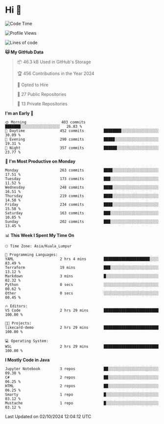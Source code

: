 <h1>Hi 👋</h1>

<!--START_SECTION:waka-->
![Code Time](http://img.shields.io/badge/Code%20Time-741%20hrs%2049%20mins-blue)

![Profile Views](http://img.shields.io/badge/Profile%20Views-0-blue)

![Lines of code](https://img.shields.io/badge/From%20Hello%20World%20I%27ve%20Written-1.2%20million%20lines%20of%20code-blue)

**🐱 My GitHub Data** 

> 📦 46.3 kB Used in GitHub's Storage 
 > 
> 🏆 456 Contributions in the Year 2024
 > 
> 💼 Opted to Hire
 > 
> 📜 27 Public Repositories 
 > 
> 🔑 13 Private Repositories 
 > 
**I'm an Early 🐤** 

```text
🌞 Morning                403 commits         ███████░░░░░░░░░░░░░░░░░░   26.83 % 
🌆 Daytime                452 commits         ████████░░░░░░░░░░░░░░░░░   30.09 % 
🌃 Evening                290 commits         █████░░░░░░░░░░░░░░░░░░░░   19.31 % 
🌙 Night                  357 commits         ██████░░░░░░░░░░░░░░░░░░░   23.77 % 
```
📅 **I'm Most Productive on Monday** 

```text
Monday                   263 commits         ████░░░░░░░░░░░░░░░░░░░░░   17.51 % 
Tuesday                  173 commits         ███░░░░░░░░░░░░░░░░░░░░░░   11.52 % 
Wednesday                248 commits         ████░░░░░░░░░░░░░░░░░░░░░   16.51 % 
Thursday                 219 commits         ████░░░░░░░░░░░░░░░░░░░░░   14.58 % 
Friday                   234 commits         ████░░░░░░░░░░░░░░░░░░░░░   15.58 % 
Saturday                 163 commits         ███░░░░░░░░░░░░░░░░░░░░░░   10.85 % 
Sunday                   202 commits         ███░░░░░░░░░░░░░░░░░░░░░░   13.45 % 
```


📊 **This Week I Spent My Time On** 

```text
🕑︎ Time Zone: Asia/Kuala_Lumpur

💬 Programming Languages: 
YAML                     2 hrs 4 mins        █████████████████████░░░░   83.49 % 
Terraform                19 mins             ███░░░░░░░░░░░░░░░░░░░░░░   13.12 % 
Markdown                 3 mins              █░░░░░░░░░░░░░░░░░░░░░░░░   02.32 % 
Python                   0 secs              ░░░░░░░░░░░░░░░░░░░░░░░░░   00.62 % 
Other                    0 secs              ░░░░░░░░░░░░░░░░░░░░░░░░░   00.45 % 

🔥 Editors: 
VS Code                  2 hrs 29 mins       █████████████████████████   100.00 % 

🐱‍💻 Projects: 
likecard-demo            2 hrs 29 mins       █████████████████████████   100.00 % 

💻 Operating System: 
WSL                      2 hrs 29 mins       █████████████████████████   100.00 % 
```

**I Mostly Code in Java** 

```text
Jupyter Notebook         3 repos             ██░░░░░░░░░░░░░░░░░░░░░░░   09.38 % 
C#                       2 repos             ██░░░░░░░░░░░░░░░░░░░░░░░   06.25 % 
HTML                     2 repos             ██░░░░░░░░░░░░░░░░░░░░░░░   06.25 % 
Smarty                   1 repo              █░░░░░░░░░░░░░░░░░░░░░░░░   03.12 % 
Mustache                 1 repo              █░░░░░░░░░░░░░░░░░░░░░░░░   03.12 % 
```




 Last Updated on 02/10/2024 12:04:12 UTC
<!--END_SECTION:waka-->
